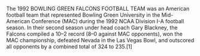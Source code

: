 The 1992 BOWLING GREEN FALCONS FOOTBALL TEAM was an American football team that represented Bowling Green University in the Mid-American Conference (MAC) during the 1992 NCAA Division I-A football season. In their second season under head coach Gary Blackney, the Falcons compiled a 10–2 record (8–0 against MAC opponents), won the MAC championship, defeated Nevada in the Las Vegas Bowl, and outscored all opponents by a combined total of 324 to 235.[1]
